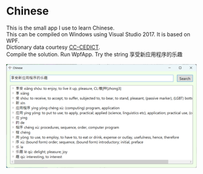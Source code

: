 # Chinese
This is the small app I use to learn Chinese.\
This can be compiled on Windows using Visual Studio 2017. It is based on WPF.\
Dictionary data courtesy [CC-CEDICT](https://www.mdbg.net/chinese/dictionary?page=cc-cedict).\
Compile the solution. Run WpfApp. Try the string 享受新应用程序的乐趣\
\
![alt text](https://github.com/ChrisAm1224/Chinese/blob/main/demo.png?raw=true)
